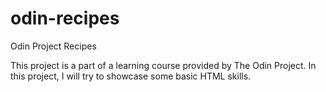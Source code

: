 # odin-recipes
Odin Project Recipes

This project is a part of a learning course provided by The Odin Project. In this project, I will try to showcase some basic HTML skills.
